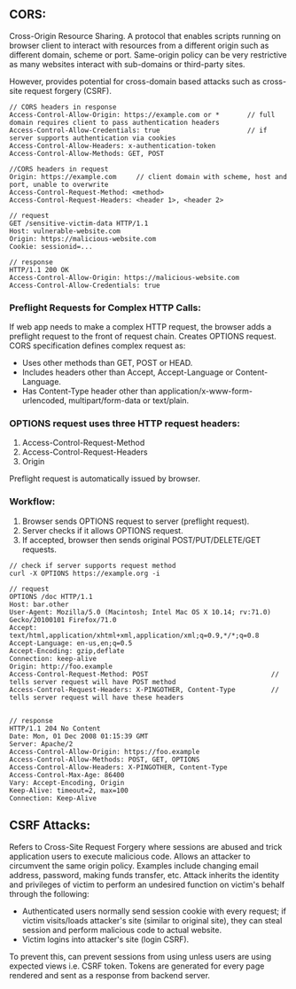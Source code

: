 ## CORS:
Cross-Origin Resource Sharing. A protocol that enables scripts running on browser client to interact with resources from a different origin such as different domain, scheme
or port. Same-origin policy can be very restrictive as many websites interact with sub-domains or third-party sites.

However, provides potential for cross-domain based attacks such as cross-site request forgery (CSRF).
```
// CORS headers in response
Access-Control-Allow-Origin: https://example.com or *       // full domain requires client to pass authentication headers
Access-Control-Allow-Credentials: true                      // if server supports authentication via cookies
Access-Control-Allow-Headers: x-authentication-token
Access-Control-Allow-Methods: GET, POST

//CORS headers in request
Origin: https://example.com     // client domain with scheme, host and port, unable to overwrite
Access-Control-Request-Method: <method>
Access-Control-Request-Headers: <header 1>, <header 2>

// request
GET /sensitive-victim-data HTTP/1.1
Host: vulnerable-website.com
Origin: https://malicious-website.com
Cookie: sessionid=...

// response 
HTTP/1.1 200 OK
Access-Control-Allow-Origin: https://malicious-website.com
Access-Control-Allow-Credentials: true
```
### Preflight Requests for Complex HTTP Calls:
If web app needs to make a complex HTTP request, the browser adds a preflight request to the front of request chain. Creates OPTIONS request.
CORS specification defines complex request as:
- Uses other methods than GET, POST or HEAD.
- Includes headers other than Accept, Accept-Language or Content-Language.
- Has Content-Type header other than application/x-www-form-urlencoded, multipart/form-data or text/plain.

### OPTIONS request uses three HTTP request headers:
1) Access-Control-Request-Method
2) Access-Control-Request-Headers
3) Origin

Preflight request is automatically issued by browser.

### Workflow:
1. Browser sends OPTIONS request to server (preflight request).
2. Server checks if it allows OPTIONS request.
3. If accepted, browser then sends original POST/PUT/DELETE/GET requests.

```
// check if server supports request method
curl -X OPTIONS https://example.org -i
```

```
// request
OPTIONS /doc HTTP/1.1
Host: bar.other
User-Agent: Mozilla/5.0 (Macintosh; Intel Mac OS X 10.14; rv:71.0) Gecko/20100101 Firefox/71.0
Accept: text/html,application/xhtml+xml,application/xml;q=0.9,*/*;q=0.8
Accept-Language: en-us,en;q=0.5
Accept-Encoding: gzip,deflate
Connection: keep-alive
Origin: http://foo.example
Access-Control-Request-Method: POST                               // tells server request will have POST method
Access-Control-Request-Headers: X-PINGOTHER, Content-Type         // tells server request will have these headers 


// response
HTTP/1.1 204 No Content
Date: Mon, 01 Dec 2008 01:15:39 GMT
Server: Apache/2
Access-Control-Allow-Origin: https://foo.example
Access-Control-Allow-Methods: POST, GET, OPTIONS
Access-Control-Allow-Headers: X-PINGOTHER, Content-Type
Access-Control-Max-Age: 86400
Vary: Accept-Encoding, Origin
Keep-Alive: timeout=2, max=100
Connection: Keep-Alive
```

## CSRF Attacks:
Refers to Cross-Site Request Forgery where sessions are abused and trick application users to execute malicious code. Allows an attacker to circumvent the same origin policy. Examples include changing email address, password, making funds transfer, etc. Attack inherits the identity and privileges of victim to perform an undesired function on victim's behalf through the following:
- Authenticated users normally send session cookie with every request; if victim visits/loads attacker's site (similar to original site), they can steal session and perform malicious code to actual website. 
- Victim logins into attacker's site (login CSRF). 

To prevent this, can prevent sessions from using unless users are using expected views i.e. CSRF token. Tokens are generated for every page rendered and sent as a response from backend server. 
